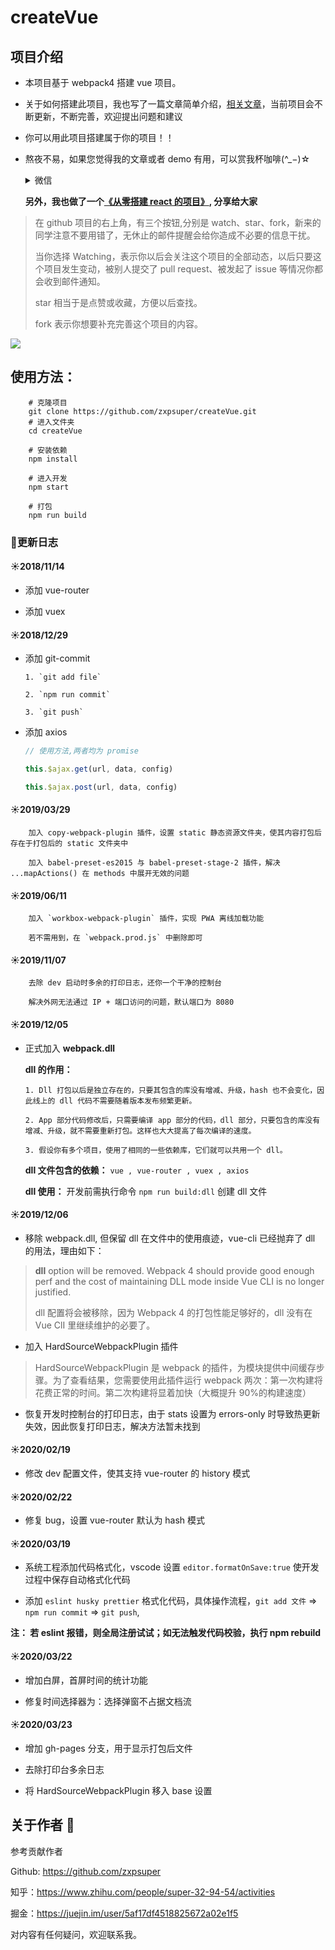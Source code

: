 # createVue

## 项目介绍

-   本项目基于 webpack4 搭建 vue 项目。

-   关于如何搭建此项目，我也写了一篇文章简单介绍，[相关文章](https://blog.csdn.net/weixin_38788347/article/details/80882432)，当前项目会不断更新，不断完善，欢迎提出问题和建议

-   你可以用此项目搭建属于你的项目！！

-   熬夜不易，如果您觉得我的文章或者 demo 有用，可以赏我杯咖啡(^\_−)☆

    <details>
    <summary>微信</summary>

    <div>
        <img src="https://github.com/zxpsuper/Demo/blob/master/images/wechat.png" style="width: 320px; margin: 0 auto; display: block">
    </div>
    </details>


    **另外，我也做了一个[《从零搭建 react 的项目》](https://github.com/zxpsuper/createReact), 分享给大家**

> 在 github 项目的右上角，有三个按钮,分别是 watch、star、fork，新来的同学注意不要用错了，无休止的邮件提醒会给你造成不必要的信息干扰。
>
> 当你选择 Watching，表示你以后会关注这个项目的全部动态，以后只要这个项目发生变动，被别人提交了 pull request、被发起了 issue 等情况你都会收到邮件通知。
>
> star 相当于是点赞或收藏，方便以后查找。
>
> fork 表示你想要补充完善这个项目的内容。

![](https://github.com/zxpsuper/Demo/blob/master/images/fork_and_star.jpg)

## 使用方法：

        # 克隆项目
        git clone https://github.com/zxpsuper/createVue.git
        # 进入文件夹
        cd createVue

        # 安装依赖
        npm install

        # 进入开发
        npm start

        # 打包
        npm run build

### :book:更新日志

#### :sunny:2018/11/14

-   添加 vue-router

-   添加 vuex

#### :sunny:2018/12/29

-   添加 git-commit

    ```
    1. `git add file`

    2. `npm run commit`

    3. `git push`
    ```

-   添加 axios

    ```js
    // 使用方法,两者均为 promise

    this.$ajax.get(url, data, config)

    this.$ajax.post(url, data, config)
    ```

#### :sunny:2019/03/29

        加入 copy-webpack-plugin 插件，设置 static 静态资源文件夹，使其内容打包后存在于打包后的 static 文件夹中

        加入 babel-preset-es2015 与 babel-preset-stage-2 插件，解决 ...mapActions() 在 methods 中展开无效的问题

#### :sunny:2019/06/11

        加入 `workbox-webpack-plugin` 插件，实现 PWA 离线加载功能

        若不需用到，在 `webpack.prod.js` 中删除即可

#### :sunny:2019/11/07

        去除 dev 启动时多余的打印日志，还你一个干净的控制台

        解决外网无法通过 IP + 端口访问的问题，默认端口为 8080

#### :sunny:2019/12/05

-   正式加入 **webpack.dll**

    **dll 的作用：**

        1. Dll 打包以后是独立存在的，只要其包含的库没有增减、升级，hash 也不会变化，因此线上的 dll 代码不需要随着版本发布频繁更新。

        2. App 部分代码修改后，只需要编译 app 部分的代码，dll 部分，只要包含的库没有增减、升级，就不需要重新打包。这样也大大提高了每次编译的速度。

        3. 假设你有多个项目，使用了相同的一些依赖库，它们就可以共用一个 dll。

    **dll 文件包含的依赖：** `vue , vue-router , vuex , axios`

    **dll 使用：** 开发前需执行命令 `npm run build:dll` 创建 dll 文件

#### :sunny:2019/12/06

-   移除 webpack.dll, 但保留 dll 在文件中的使用痕迹，vue-cli 已经抛弃了 dll 的用法，理由如下：

> **dll** option will be removed. Webpack 4 should provide good enough perf and the cost of maintaining DLL mode inside Vue CLI is no longer justified.
>
> dll 配置将会被移除，因为 Webpack 4 的打包性能足够好的，dll 没有在 Vue ClI 里继续维护的必要了。

-   加入 HardSourceWebpackPlugin 插件

> HardSourceWebpackPlugin 是 webpack 的插件，为模块提供中间缓存步骤。为了查看结果，您需要使用此插件运行 webpack 两次：第一次构建将花费正常的时间。第二次构建将显着加快（大概提升 90%的构建速度）

-   恢复开发时控制台的打印日志，由于 stats 设置为 errors-only 时导致热更新失效，因此恢复打印日志，解决方法暂未找到

#### :sunny:2020/02/19

-   修改 dev 配置文件，使其支持 vue-router 的 history 模式

#### :sunny:2020/02/22

-   修复 bug，设置 vue-router 默认为 hash 模式

#### :sunny:2020/03/19

-   系统工程添加代码格式化，vscode 设置 `editor.formatOnSave:true` 使开发过程中保存自动格式化代码

-   添加 `eslint husky prettier` 格式化代码，具体操作流程，`git add 文件` => `npm run commit` => `git push`,

**注： 若 eslint 报错，则全局注册试试；如无法触发代码校验，执行 npm rebuild**

#### :sunny:2020/03/22

-   增加白屏，首屏时间的统计功能

-   修复时间选择器为：选择弹窗不占据文档流

#### :sunny:2020/03/23

-   增加 gh-pages 分支，用于显示打包后文件

-   去除打印台多余日志

-   将 HardSourceWebpackPlugin 移入 base 设置

## 关于作者 :boy:


参考贡献作者

Github: https://github.com/zxpsuper

知乎：https://www.zhihu.com/people/super-32-94-54/activities

掘金：https://juejin.im/user/5af17df4518825672a02e1f5

对内容有任何疑问，欢迎联系我。
